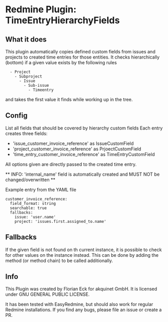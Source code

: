 # Redmine Plugin: TimeEntryHierarchyFields

## What it does

This plugin automatically copies defined custom fields from issues and projects to created time entries for those entities.
It checks hierarchically (bottom) if a given value exists by the following rules

```
  - Project
    - Subproject
      - Issue
        - Sub-issue
          - Timeentry
```

and takes the first value it finds while working up in the tree.

## Config

List all fields that should be covered by hierarchy custom fields
Each entry creates three fields:
  - 'issue_customer_invoice_reference' as IssueCustomField
  - 'project_customer_invoice_reference' as PrjoectCustomField
  - 'time_entry_customer_invoice_reference' as TimeEntryCustomField

All options given are directly passed to the created time entry.

** INFO: 'internal_name' field is automatically created and MUST NOT be changed/overwritten **

Example entry from the YAML file

```
customer_invoice_reference:
  field_format: string
  searchable: true
  fallbacks:
    issue: 'user.name'
    project: 'issues.first.assigned_to.name'
```

## Fallbacks

If the given field is not found on th current instance, it is possible to check for other values on the instance instead. This can be done by adding the method (or method chain) 
to be called additionally.

## Info

This Plugin was created by Florian Eck for akquinet GmbH.
It is licensed under GNU GENERAL PUBLIC LICENSE.

It has been tested with EasyRedmine, but should also work for regular Redmine installations. If you find any bugs, please file an issue or create a PR.
